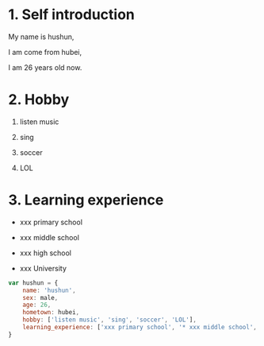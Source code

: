 # 1. Self introduction

My name is hushun,

I am come from hubei,

I am 26 years old now.

# 2. Hobby 

1. listen music

2. sing

3. soccer 

4. LOL

# 3. Learning experience 

* xxx primary school

* xxx middle school

* xxx high school 

* xxx University


```javascript
var hushun = {
    name: 'hushun',
    sex: male,
    age: 26,
    hometown: hubei,
    hobby: ['listen music', 'sing', 'soccer', 'LOL'],
    learning_experience: ['xxx primary school', '* xxx middle school', 'xxx high school', 'xxx University']
}

```
